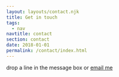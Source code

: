 ```yaml
---
layout: layouts/contact.njk
title: Get in touch
tags:
  - nav
navtitle: contact
section: contact
date: 2018-01-01
permalink: /contact/index.html
---
```

drop a line in the message box or [email me](mailto:v.eluwasi@live.co.uk)

